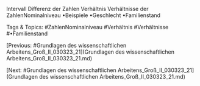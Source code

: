 Intervall Differenz der Zahlen
Verhältnis Verhältnisse der ZahlenNominalniveau
•Beispiele
•Geschlecht
•Familienstand

   Tags & Topics:
   #ZahlenNominalniveau
   #Verhältnis
   #Verhältnisse
   #•Familienstand

[Previous: #Grundlagen des wissenschaftlichen Arbeitens_Groß_II_030323_21](Grundlagen des wissenschaftlichen Arbeitens_Groß_II_030323_21.md)

[Next: #Grundlagen des wissenschaftlichen Arbeitens_Groß_II_030323_21](Grundlagen des wissenschaftlichen Arbeitens_Groß_II_030323_21.md)
